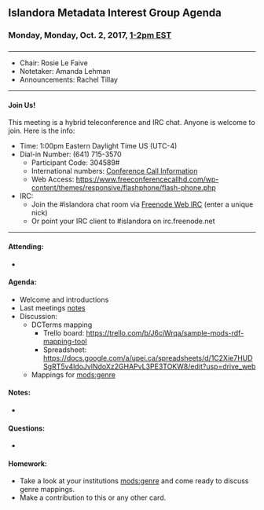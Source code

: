 ## Islandora Metadata Interest Group Agenda
### Monday, Monday, Oct. 2, 2017, [1-2pm EST](http://www.thetimezoneconverter.com/?t=1%20pm&tz=Toronto&)
### 
---
* Chair:  Rosie Le Faive
* Notetaker:    Amanda Lehman
* Announcements:    Rachel Tillay


---

#### Join Us!
This meeting is a hybrid teleconference and IRC chat. Anyone is welcome to join. Here is the info:
* Time: 1:00pm Eastern Daylight Time US (UTC-4)
* Dial-in Number: (641) 715-3570
  * Participant Code: 304589#
  * International numbers: [Conference Call Information](https://github.com/Islandora-CLAW/CLAW/wiki/Conference-Call-Information)
  * Web Access: https://www.freeconferencecallhd.com/wp-content/themes/responsive/flashphone/flash-phone.php
* IRC:
  * Join the #islandora chat room via [Freenode Web IRC](http://webchat.freenode.net/) (enter a unique nick)
  * Or point your IRC client to #islandora on irc.freenode.net
---
#### Attending:
* 

#### Agenda:
* Welcome and introductions
* Last meetings [notes](https://github.com/islandora-interest-groups/Islandora-Metadata-Interest-Group/blob/master/Meetings/2017_09_18.md)
* Discussion: 
     * DCTerms mapping
        * Trello board: https://trello.com/b/J6ciWrqa/sample-mods-rdf-mapping-tool
        * Spreadsheet: https://docs.google.com/a/upei.ca/spreadsheets/d/1C2Xie7HUDSgRT5v4ldoJvlNdoXz2GHAPvL3PE3TOKW8/edit?usp=drive_web
     * Mappings for [mods:genre](https://trello.com/c/lCfdfP6J/31-modsgenre)
     
#### Notes:
* 

#### Questions:
* 
#### Homework: 
* Take a look at your institutions [mods:genre](https://trello.com/c/lCfdfP6J/31-modsgenre) and come ready to discuss genre mappings.
* Make a contribution to this or any other card. 
